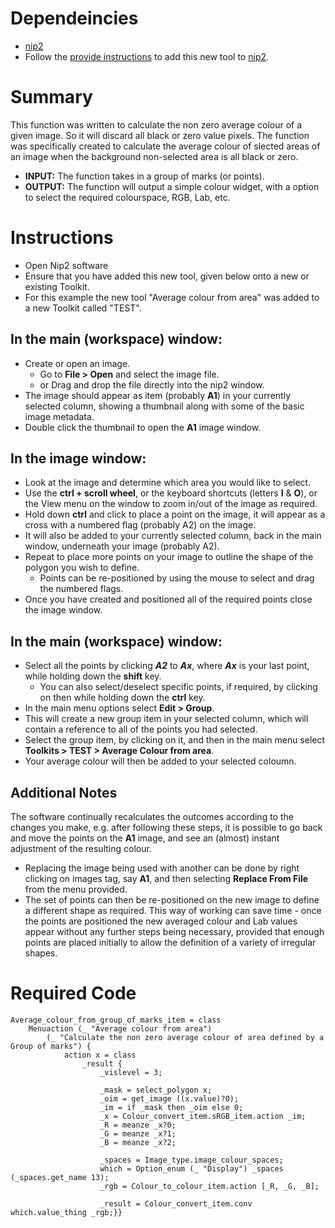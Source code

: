 # Dependeincies
* [nip2](https://github.com/libvips/nip2)
* Follow the [provide instructions](https://github.com/jpadfield/nip2-extras/blob/master/README.md) to add this new tool to [nip2](https://github.com/libvips/nip2). 

# Summary
This function was written to calculate the non zero average colour of a given image. So it will discard all black or zero value pixels. The function was specifically created to calculate the average colour of slected areas of an image when the background non-selected area is all black or zero.
* **INPUT:** The function takes in a group of marks (or points).
* **OUTPUT:** The function will output a simple colour widget, with a option to select the required colourspace, RGB, Lab, etc.

# Instructions
* Open Nip2 software
* Ensure that you have added this new tool, given below onto a new or existing Toolkit.
* For this example the new tool "Average colour from area" was added to a new Toolkit called "TEST".
## In the main (workspace) window:
* Create or open an image.
  * Go to **File > Open** and select the image file.
  * or Drag and drop the file directly into the nip2 window.
* The image should appear as item (probably **A1**) in your currently selected column, showing a thumbnail along with some of the basic image metadata.
* Double click the thumbnail to open the **A1** image window.
## In the image window:
* Look at the image and determine which area you would like to select.
* Use the **ctrl + scroll wheel**, or the keyboard shortcuts (letters **I** & **O**), or the View menu on the window to zoom in/out of the image as required.
* Hold down **ctrl** and click to place a point on the image, it will appear as a cross with a numbered flag (probably A2) on the image.
* It will also be added to your currently selected column, back in the main window, underneath your image (probably A2).
* Repeat to place more points on your image to outline the shape of the polygon you wish to define. 
  * Points can be re-positioned by using the mouse to select and drag the numbered flags.
* Once you have created and positioned all of the required points close the image window.
## In the main (workspace) window:
* Select all the points by clicking ***A2*** to ***Ax***, where ***Ax*** is your last point, while holding down the **shift** key.
  * You can also select/deselect specific points, if required, by clicking on then while holding down the **ctrl** key.
* In the main menu options select **Edit > Group**.
* This will create a new group item in your selected column, which will contain a reference to all of the points you had selected.
* Select the group item, by clicking on it, and then in the main menu select **Toolkits > TEST > Average Colour from area**.
* Your average colour will then be added to your selected coloumn.
## Additional Notes 
The software continually recalculates the outcomes according to the changes you make, e.g. after following these steps, it is possible to go back and move the points on the **A1** image, and see an (almost) instant adjustment of the resulting colour.
* Replacing the image being used with another can be done by right clicking on images tag, say **A1**, and then selecting **Replace From File** from the menu provided.
* The set of points can then be re-positioned on the new image to define a different shape as required.
This way of working can save time - once the points are positioned the new averaged colour and Lab values appear without any further steps being necessary, provided that enough points are placed initially to allow the definition of a variety of irregular shapes.

# Required Code
```
Average_colour_from_group_of_marks_item = class
	Menuaction (_ "Average colour from area") 
		(_ "Calculate the non zero average colour of area defined by a Group of marks") {
			action x = class
				_result {
					_vislevel = 3; 
					
					_mask = select_polygon x;
					_oim = get_image ((x.value)?0);
					_im = if _mask then _oim else 0;
					_x = Colour_convert_item.sRGB_item.action _im;
					_R = meanze _x?0;
					_G = meanze _x?1;
					_B = meanze _x?2; 
					
					_spaces = Image_type.image_colour_spaces;
					which = Option_enum (_ "Display") _spaces (_spaces.get_name 13);
					_rgb = Colour_to_colour_item.action [_R, _G, _B];
					
					_result = Colour_convert_item.conv which.value_thing _rgb;}}
```
